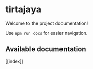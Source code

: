 # tirtajaya

Welcome to the project documentation!

Use `npm run docs` for easier navigation.

## Available documentation

[[index]]
